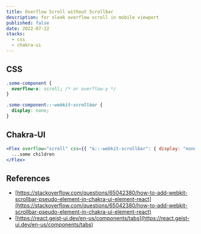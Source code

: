 ```yaml
---
title: Overflow Scroll without Scrollbar
description: for sleek overflow scroll in mobile viewport
published: false
date: 2022-07-22
stacks:
  - css
  - chakra-ui
---
```


## CSS

```css
.some-component {
  overflow-x: scroll; /* or overflow-y */
}

.some-component::-webkit-scrollbar {
  display: none;
}
```

## Chakra-UI

```jsx
<Flex overflow="scroll" css={{ "&::-webkit-scrollbar": { display: "none" } }}>
  ...some children
</Flex>
```

## References

- [https://stackoverflow.com/questions/65042380/how-to-add-webkit-scrollbar-pseudo-element-in-chakra-ui-element-react](https://stackoverflow.com/questions/65042380/how-to-add-webkit-scrollbar-pseudo-element-in-chakra-ui-element-react)
- [https://react.geist-ui.dev/en-us/components/tabs](https://react.geist-ui.dev/en-us/components/tabs)
